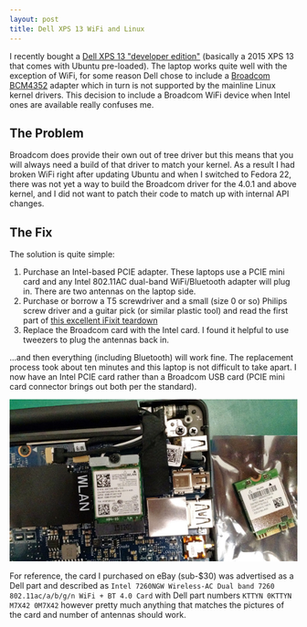 ```yaml
---
layout: post
title: Dell XPS 13 WiFi and Linux
---
```


I recently bought a [Dell XPS 13 "developer edition"](http://www.dell.com/us/business/p/xps-13-linux/pd) (basically a 2015 XPS 13
that comes with Ubuntu pre-loaded).  The laptop works quite well with the
exception of WiFi, for some reason Dell chose to include a [Broadcom BCM4352](https://wiki.archlinux.org/index.php/Dell_XPS_13_%282015%29#WiFi) adapter which
in turn is not supported by the mainline Linux kernel drivers. This decision to
include a Broadcom WiFi device when Intel ones are available really confuses me.

## The Problem

Broadcom does provide their own out of tree driver but this means that you will
always need a build of that driver to match your kernel.  As a result I had
broken WiFi right
after updating Ubuntu and when I switched to Fedora 22, there was not yet a way
to build the Broadcom driver for the 4.0.1 and above kernel, and I did not want
to patch their code to match up with internal API changes.

## The Fix

The solution is quite simple:

1. Purchase an Intel-based PCIE adapter.  These laptops use a PCIE mini card and any Intel 802.11AC dual-band WiFi/Bluetooth adapter will plug in.  There are two antennas on the laptop side.
2. Purchase or borrow a T5 screwdriver and a small (size 0 or so) Philips screw driver and a guitar pick (or similar plastic tool) and read the first part of [this excellent iFixit teardown](https://www.ifixit.com/Teardown/Dell+XPS+13+Teardown/36157)
3. Replace the Broadcom card with the Intel card.  I found it helpful to use tweezers to plug the antennas back in.

...and then everything (including Bluetooth) will work fine.  The replacement process took about ten minutes and this laptop is not difficult to take apart.  I now have an Intel PCIE card rather than a Broadcom USB card (PCIE mini card connector brings out both per the standard).

![Replacement card installed](/assets/dell-wifi.jpg)

For reference, the card I purchased on eBay (sub-$30) was advertised as a Dell part and described as `Intel 7260NGW Wireless-AC Dual band 7260 802.11ac/a/b/g/n WiFi + BT 4.0 Card` with Dell part numbers `KTTYN 0KTTYN M7X42 0M7X42` however pretty much anything that matches the pictures of the card and number of antennas should work.
